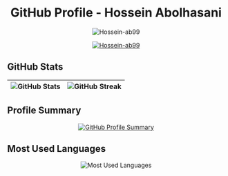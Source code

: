 

<h1 align="center">GitHub Profile - Hossein Abolhasani</h1>
<p align="center">
  <img src="https://komarev.com/ghpvc/?username=Hossein-ab99&label=Profile%20views&color=0e75b6&style=flat" alt="Hossein-ab99" />
</p>


<div align="center">
  <a href="https://github.com/ryo-ma/github-profile-trophy">
    <img src="https://github-profile-trophy.vercel.app/?username=Hossein-ab99&column=10&theme=gruvbox&no-frame=true" alt="Hossein-ab99" />
  </a>
</div>


## GitHub Stats
| ![GitHub Stats](https://github-readme-stats.vercel.app/api?username=Hossein-ab99&show_icons=true&theme=radical) | ![GitHub Streak](https://github-readme-streak-stats.herokuapp.com/?user=Hossein-ab99) |
| --- | --- |

## Profile Summary
<p align="center">
  <a href="https://github.com/anuraghazra/github-profile-summary-cards">
    <img src="https://github-profile-summary-cards.vercel.app/api/cards/profile-details?username=Hossein-ab99&theme=radical" alt="GitHub Profile Summary"/>
  </a>
</p>

## Most Used Languages
<p align="center">
  <img src="https://github-readme-stats.vercel.app/api/top-langs/?username=Hossein-ab99&layout=compact&theme=radical" alt="Most Used Languages" />
</p>











